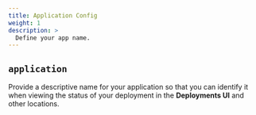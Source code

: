 ```yaml
---
title: Application Config
weight: 1
description: >
  Define your app name.
---
```



## `application`

Provide a descriptive name for your application so that you can identify it when viewing the status of your deployment in the **Deployments UI** and other locations.
